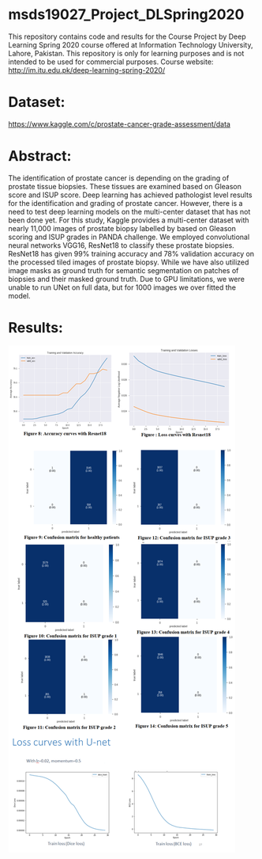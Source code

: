 # msds19027_Project_DLSpring2020
This repository contains code and results for the Course Project by Deep Learning Spring 2020 course offered at Information Technology University, Lahore, Pakistan. This repository is only for learning purposes and is not intended to be used for commercial purposes.
Course website: http://im.itu.edu.pk/deep-learning-spring-2020/

# Dataset:
https://www.kaggle.com/c/prostate-cancer-grade-assessment/data

# Abstract:
The identification of prostate cancer is depending on the grading of prostate tissue biopsies. These tissues are examined based on Gleason score and ISUP score. Deep learning has achieved pathologist level results for the identification and grading of prostate cancer. However, there is a need to test deep learning models on the multi-center dataset that has not been done yet. For this study, Kaggle provides a multi-center dataset with nearly 11,000 images of prostate biopsy labelled by based on Gleason scoring and ISUP grades in PANDA challenge. We employed convolutional neural networks VGG16, ResNet18 to classify these prostate biopsies. ResNet18 has given 99% training accuracy and 78% validation accuracy on the processed tiled images of prostate biopsy. While we have also utilized image masks as ground truth for semantic segmentation on patches of biopsies and their masked ground truth. Due to GPU limitations, we were unable to run UNet on full data, but for 1000 images we over fitted the model.

# Results:

![GitHub Logo](https://github.com/irfanumar1994/msds19027_Project_DLSpring2020/blob/master/results_.JPG)

